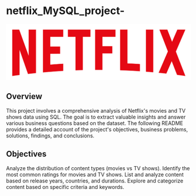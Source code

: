 # netflix_MySQL_project-
![image alt](https://github.com/Sridharsennan/netflix_MySQL_project-/blob/e76cddfe61b489c1ea47e516bda9871dbc31d131/logo.png)

**Overview**
-----------------------------------------------------------------------------
This project involves a comprehensive analysis of Netflix's movies and TV shows data using SQL. The goal is to extract valuable insights and answer various business questions based on the dataset. The following README provides a detailed account of the project's objectives, business problems, solutions, findings, and conclusions.

**Objectives**
----------------------------------------------------------------------------
Analyze the distribution of content types (movies vs TV shows).
Identify the most common ratings for movies and TV shows.
List and analyze content based on release years, countries, and durations.
Explore and categorize content based on specific criteria and keywords.
